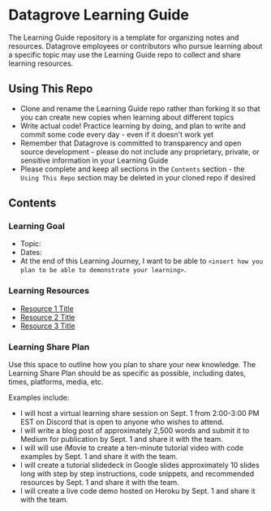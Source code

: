 # Datagrove Learning Guide
The Learning Guide repository is a template for organizing notes and resources. Datagrove employees or contributors who pursue learning about a specific topic may use the Learning Guide repo to collect and share learning resources.

## Using This Repo
* Clone and rename the Learning Guide repo rather than forking it so that you can create new copies when learning about different topics
* Write actual code! Practice learning by doing, and plan to write and commit some code every day - even if it doesn't work yet
* Remember that Datagrove is committed to transparency and open source development - please do not include any proprietary, private, or sensitive information in your Learning Guide
* Please complete and keep all sections in the `Contents` section - the `Using This Repo` section may be deleted in your cloned repo if desired

## Contents
### Learning Goal
* Topic:
* Dates:
* At the end of this Learning Journey, I want to be able to `<insert how you plan to be able to demonstrate your learning>`.

### Learning Resources
* [Resource 1 Title](link)
* [Resource 2 Title](link)
* [Resource 3 Title](link)
  
### Learning Share Plan
Use this space to outline how you plan to share your new knowledge. The Learning Share Plan should be as specific as possible, including dates, times, platforms, media, etc.

Examples include:
* I will host a virtual learning share session on Sept. 1 from 2:00-3:00 PM EST on Discord that is open to anyone who wishes to attend.
* I will write a blog post of approximately 2,500 words and submit it to Medium for publication by Sept. 1 and share it with the team.
* I will will use iMovie to create a ten-minute tutorial video with code examples by Sept. 1 and share it with the team.
* I will create a tutorial slidedeck in Google slides approximately 10 slides long with step by step instructions, code snippets, and recommended resources by Sept. 1 and share it with the team.
* I will create a live code demo hosted on Heroku by Sept. 1 and share it with the team.
